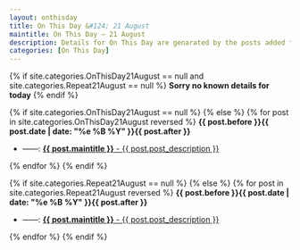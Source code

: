 ```yaml
---
layout: onthisday
title: On This Day &#124; 21 August
maintitle: On This Day — 21 August
description: Details for On This Day are genarated by the posts added to the website so the content is subject to changes/updates over time.
categories: [On This Day]
---
```


{% if site.categories.OnThisDay21August == null and site.categories.Repeat21August == null %}
<strong>Sorry no known details for today</strong>
{% endif %}

{% if site.categories.OnThisDay21August == null %}
{% else %}
{% for post in site.categories.OnThisDay21August reversed %}
<strong>{{ post.before }}{{ post.date | date: "%e %B %Y" }}{{ post.after }}</strong>
<ul>
<li> ——: <a href="{{ post.url }}"><strong>{{ post.maintitle }}</strong> - {{ post.post_description }}</a></li>
</ul>
{% endfor %}
{% endif %}

{% if site.categories.Repeat21August == null %}
{% else %}
{% for post in site.categories.Repeat21August reversed %}
<strong>{{ post.before }}{{ post.date | date: "%e %B %Y" }}{{ post.after }}</strong>
<ul>
<li> ——: <a href="{{ post.url }}"><strong>{{ post.maintitle }}</strong> - {{ post.post_description }}</a></li>
</ul>
{% endfor %}
{% endif %}

